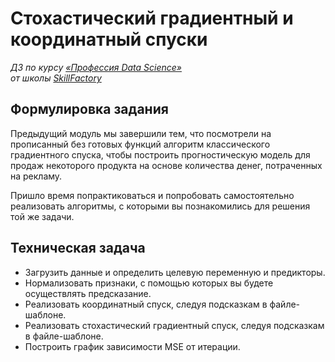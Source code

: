 # Стохастический градиентный и координатный спуски

*ДЗ по курсу [«Профессия Data Science»](https://lms.skillfactory.ru/courses/course-v1:Skillfactory+DST-PRO+15APR2020/about)\
от школы [SkillFactory](https://skillfactory.ru)*

## Формулировка задания

Предыдущий модуль мы завершили тем, что посмотрели на прописанный без готовых функций алгоритм классического градиентного спуска, чтобы построить прогностическую модель для продаж некоторого продукта на основе количества денег, потраченных на рекламу.

Пришло время попрактиковаться и попробовать самостоятельно реализовать алгоритмы, с которыми вы познакомились для решения той же задачи.

## Техническая задача

- Загрузить данные и определить целевую переменную и предикторы.
- Нормализовать признаки, с помощью которых вы будете осуществлять предсказание.
- Реализовать координатный спуск, следуя подсказкам в файле-шаблоне.
- Реализовать стохастический градиентный спуск, следуя подсказкам в файле-шаблоне.
- Построить график зависимости MSE от итерации.
